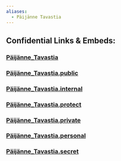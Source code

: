 ```yaml
---
aliases:
  - Päijänne Tavastia
---
```



## Confidential Links & Embeds: 

### [Päijänne_Tavastia](/_Standards/Earth/Continent/Europe/Europe~North/Finland/Provinces~Finland/Southern_Finland/counties~Southern_Finland/Päijänne_Tavastia.md) 

### [Päijänne_Tavastia.public](/_public/Earth/Continent/Europe/Europe~North/Finland/Provinces~Finland/Southern_Finland/counties~Southern_Finland/Päijänne_Tavastia.public.md) 

### [Päijänne_Tavastia.internal](/_internal/Earth/Continent/Europe/Europe~North/Finland/Provinces~Finland/Southern_Finland/counties~Southern_Finland/Päijänne_Tavastia.internal.md) 

### [Päijänne_Tavastia.protect](/_protect/Earth/Continent/Europe/Europe~North/Finland/Provinces~Finland/Southern_Finland/counties~Southern_Finland/Päijänne_Tavastia.protect.md) 

### [Päijänne_Tavastia.private](/_private/Earth/Continent/Europe/Europe~North/Finland/Provinces~Finland/Southern_Finland/counties~Southern_Finland/Päijänne_Tavastia.private.md) 

### [Päijänne_Tavastia.personal](/_personal/Earth/Continent/Europe/Europe~North/Finland/Provinces~Finland/Southern_Finland/counties~Southern_Finland/Päijänne_Tavastia.personal.md) 

### [Päijänne_Tavastia.secret](/_secret/Earth/Continent/Europe/Europe~North/Finland/Provinces~Finland/Southern_Finland/counties~Southern_Finland/Päijänne_Tavastia.secret.md)

